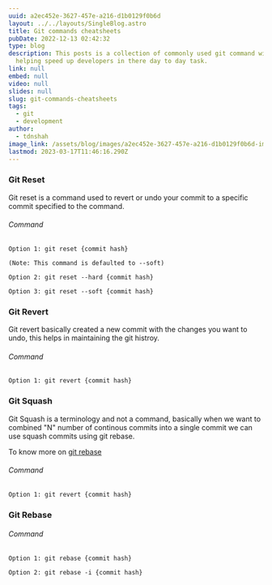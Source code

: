 ```yaml
---
uuid: a2ec452e-3627-457e-a216-d1b0129f0b6d
layout: ../../layouts/SingleBlog.astro
title: Git commands cheatsheets
pubDate: 2022-12-13 02:42:32
type: blog
description: This posts is a collection of commonly used git command with the description
  helping speed up developers in there day to day task.
link: null
embed: null
video: null
slides: null
slug: git-commands-cheatsheets
tags:
  - git
  - development
author:
  - tdnshah
image_link: /assets/blog/images/a2ec452e-3627-457e-a216-d1b0129f0b6d-img-1.png
lastmod: 2023-03-17T11:46:16.290Z
---
```


### <a id="#git_reset">Git Reset</a>

Git reset is a command used to revert or undo your commit to a specific commit specified to the command.

###### Command
```
Option 1: git reset {commit hash}

(Note: This command is defaulted to --soft)

Option 2: git reset --hard {commit hash}

Option 3: git reset --soft {commit hash}

```

###  <a id="#git_revert">Git Revert</a>

Git revert basically created a new commit with the changes you want to undo, this helps in maintaining the git histroy.


###### Command 

```
Option 1: git revert {commit hash}

```


###  <a id="#git_squash">Git Squash</a>

Git Squash is a terminology and not a command, basically when we want to combined "N" number of continous commits into a single commit we can use squash commits using git rebase.

To know more on [git rebase](#git-rebase) 


###### Command 

```
Option 1: git revert {commit hash}

```


###  <a id="#git_rebase">Git Rebase</a>

###### Command 

```
Option 1: git rebase {commit hash}

Option 2: git rebase -i {commit hash}

```